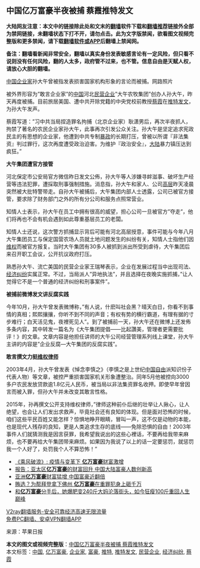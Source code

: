  <h2>中国亿万富豪半夜被捕 蔡霞推特发文</h2> <p class="notice"><b>大陆网友注意：本文中的链接除此处和文末的<a href="https://github.com/bannedbook/fanqiang" >翻墙</a>软件下载和<a href="https://github.com/killgcd/justmysocks/blob/master/README.md">翻墙推荐</a>链接外全部为禁网链接，未翻墙状态下打不开，请勿点击。此为文字版禁闻，欲看图文视频完整版和更多禁闻，请下载<a href="https://github.com/bannedbook/fanqiang">翻墙软件或APP</a>后翻墙上禁闻网。</p><p>备注：翻墙看新闻非常安全，翻墙以真实身份发表敏感言论有一定风险，但只看不说则没有任何风险，翻的人太多，政府管不过来，也不管。信息自由是天赋人权，请放心大胆的翻墙。</b></p>  <div class="entry"> <p id="conimg"></p> <p><span class='wp_keywordlink_affiliate'><a href="https://www.bannedbook.org/" title="中国" target="_blank">中国</a></span><a href="https://www.bannedbook.org/bnews/tag/%e4%bc%81%e4%b8%9a%e5%ae%b6/" class="st_tag internal_tag" rel="tag" title="标签 企业家 下的日志">企业家</a>孙大午曾被指发表损害国家机构形象的言论而被捕。网路照片</p> <p>被外界形容为&#8221;敢言企业家&#8221;的<a href="https://www.bannedbook.org/bnews/tag/%E4%B8%AD%E5%9B%BD/" class="st_tag internal_tag" rel="tag" title="标签 中国 下的日志">中国</a>河北<a href="https://www.bannedbook.org/bnews/tag/%E6%B0%91%E8%90%A5%E4%BC%81%E4%B8%9A/" class="st_tag internal_tag" rel="tag" title="标签 民营企业 下的日志">民营企业</a>&#8221;大午农牧集团&#8221;创办人孙大午，昨天再度被捕。目前旅居美国、遭中共开除党籍的中央党校前教授<a href="https://www.bannedbook.org/bnews/tag/%e8%94%a1%e9%9c%9e/" class="st_tag internal_tag" rel="tag" title="标签 蔡霞 下的日志">蔡霞</a>在<a href="https://www.bannedbook.org/bnews/tag/%E6%8E%A8%E7%89%B9%E5%8F%91%E6%96%87/" class="st_tag internal_tag" rel="tag" title="标签 推特发文 下的日志">推特发文</a>，为孙大午发声。</p>  <p>蔡霞写道：&#8221;习中共当局捏造罪名拘捕（北京企业家）耿潇男后，再次半夜抓人，拘禁了著名的农民企业家孙大午，此事再次引发公众关注。孙大午是坚定追求宪政民主的有思想的企业家，他遭到中共专制<span class='wp_keywordlink'><a href="https://www.bannedbook.org/forum11/topic276.html" title="禁片：评中国共产党的暴政" target="_blank">暴政</a></span>的长期打压，曾被以所谓『非法集资』判过罪行，这次再度遭受政治迫害。为维护『政治安全』，<span class='wp_keywordlink_affiliate'><a href="https://www.bannedbook.org/" title="大陆" target="_blank">大陆</a></span>暴力镇压达到疯狂。&#8221;</p> <p><strong>大午集团遭官方接管</strong></p> <p>河北保定市公安局官方微信昨日发文公佈，孙大午等人涉嫌寻衅滋事、破坏生产经营等违法犯罪，遭採取刑事强制措施。消息指，孙大午和家人、公司<span class='wp_keywordlink_affiliate'><a href="https://www.bannedbook.org/bnews/ccpdope/" title="中共高层内幕" target="_blank">高层</a></span>昨天凌晨突然被大批特警带走。自孙大午被捕后，大午集团内部人士透露，公司已被官方接管，要求除了财务部门之外的所有分公司和服务点照常营业。</p>  <p>知情人士表示，孙大午在员工中拥有很高的威望，担心公司一旦被官方&#8221;夺走&#8221;，他们将再也不会有机会遇到如此尊重基层员工的老闆。</p> <p>知情人士还说，这次警方抓捕显示背后可能有河北高层授意，事件可能与今年八月大午集团员工与保定国营农场人员就土地问题发生的纠纷有关，知情人士指他们因<span class='wp_keywordlink_affiliate'><a href="https://www.bannedbook.org/bnews/weiquan/" title="维权" target="_blank">维权</a></span>而被官方报复。当时大午集团有30多人被抓到派出所受到虐待，大午集团后来召开职工会议，公开抗议政府打压。</p> <p>熟悉孙大午、流亡美国的民营企业家王瑞琴表示，企业在发展过程当中出现司法、<a href="https://www.bannedbook.org/bnews/tag/%E7%BB%8F%E6%B5%8E%E7%BA%A0%E7%BA%B7/" class="st_tag internal_tag" rel="tag" title="标签 经济纠纷 下的日志">经济纠纷</a>实属正常。不过，当局派人&#8221;异地执法&#8221;，并且选择在夜晚实施抓捕，&#8221;让人觉得它不是一个普通的经济纠纷和刑事案件&#8221;。</p>  <p><strong>被捕前微博发文讲反腐实践</strong></p> <p>今年10月，孙大午曾发表微博称，&#8221;有人说，什麽叫社会黑？晴天白日，你看不到事情的真相；熙熙攘攘，你听不到不同的声音；有权有势的横行霸道，有理有据的寸步难行；白天活见鬼，夜裡死见人&#8221;。到了被捕前一天，孙大午还在微博上还发佈多条内容，其中转发一篇名为《大午集团提倡——比起讚美，管理者更需要批评！》的文章。文章内容是他担任讲师的大午公司经营管理系列线上课堂，孙大午主讲的内容是&#8221;企业反腐—大午集团的反腐实践&#8221;。</p> <p><strong>敢言撰文力挺<span class='wp_keywordlink'><a href="https://www.bannedbook.org/forum16/" title="维权律师 法律维权" target="_blank">维权律师</a></span></strong></p>  <p>2003年4月，孙大午曾发表《悼念李慎之》（李慎之是上世纪<span class='wp_keywordlink'><a href="https://www.bannedbook.org/forum19/" title="自由中国人权论坛" target="_blank">中国自由</a></span>派知识份子代表人物）等文章，被控严重损害国家机关形象遭整治。同年5月他被控向3000多户农民发放贷款逾1.8亿元人民币，被当局以非法集资罪名收押。即使早年曾因言而被入罪，但孙大午并未改变其敢言性格。</p> <p>2015年，孙再撰文公开支持维权律师，&#8221;律师这种前仆后继的壮举让人揪心，让人绝望，也会让人们发出求救声，毕竟社会还有良知的体现。但是面对恐怖的时候，咱们这些平民百姓又能怎样？惊惧地睁开眼睛，冒叫一声，这不仅是动物的本能，也是现代人残存的良知，更是人类追求生存的底线——免除恐惧的自由！2003年事件人们就猜测我是因言获罪，我希望我说出的这些心裡话，不要再给我带来麻烦，也不要再给大午集团带来麻烦。如果因为我说了以上的话一定要惩罚，就惩罚我一个人好了，处罚我个人不算恐怖！&#8221;</p> <ul class='op-related-articles' title='相关阅读'> <li><a href='https://www.bannedbook.org/bnews/baitai/20201008/1410253.html' target='_blank'>《乘风破浪》: 疫情与变革下 <b>亿万富豪</b>财富激增</a></li> <li><a href='https://www.bannedbook.org/bnews/baitai/20201007/1409682.html' target='_blank'>报告：亚太区<b>亿万富豪</b>的财富回升 中国大陆富豪人数创新高</a></li> <li><a href='https://www.bannedbook.org/bnews/headline/20201007/1409655.html' target='_blank'>亚洲<b>亿万富豪</b>财富猛增 中国富豪近翻倍</a></li> <li><a href='https://www.bannedbook.org/bnews/cnnews/20200924/1402118.html' target='_blank'>贿选？为帮拜登拿下佛州 <b>亿万富豪</b>在重罪犯身上砸千万</a></li> <li><a href='https://www.bannedbook.org/bnews/yule/20200916/1397234.html' target='_blank'>和<b>亿万富豪</b>分手后，她爆肥变240斤大妈沦落街头，如今狂瘦100斤重回人生巅峰</a></li> </ul> <p class="texttj"> <a href="https://www.bannedbook.org/forum23/topic22702.html" target="_blank">V2ray翻墙服务-安全可靠经济高速无限流量</a><br/> <a href="https://github.com/bannedbook/fanqiang/wiki/%E7%A6%81%E9%97%BB%E7%BD%91%E5%AE%89%E5%8D%93%E7%BF%BB%E5%A2%99%E6%96%B0%E9%97%BBAPP" target="_blank">免费PC翻墙、安卓VPN翻墙APP</a></p><p> 来源：苹果日报 </p><a name='sharetosocial'></a>       <div><b>本文的图文或视频完整版</b>：<a href='https://www.bannedbook.org/bnews/cbnews/20201112/1429991.html'>中国亿万富豪半夜被捕 蔡霞推特发文</a></div>  </div><!--END ENTRY--> <div class="postfooter"> <div>本文标签：<a href="https://www.bannedbook.org/bnews/tag/%E4%B8%AD%E5%9B%BD/" rel="tag">中国</a>, <a href="https://www.bannedbook.org/bnews/tag/%e4%ba%bf%e4%b8%87%e5%af%8c%e8%b1%aa/" rel="tag">亿万富豪</a>, <a href="https://www.bannedbook.org/bnews/tag/%e4%bc%81%e4%b8%9a%e5%ae%b6/" rel="tag">企业家</a>, <a href="https://www.bannedbook.org/bnews/tag/%e5%af%8c%e8%b1%aa/" rel="tag">富豪</a>, <a href="https://www.bannedbook.org/bnews/tag/%e6%8e%a8%e7%89%b9/" rel="tag">推特</a>, <a href="https://www.bannedbook.org/bnews/tag/%E6%8E%A8%E7%89%B9%E5%8F%91%E6%96%87/" rel="tag">推特发文</a>, <a href="https://www.bannedbook.org/bnews/tag/%E6%B0%91%E8%90%A5%E4%BC%81%E4%B8%9A/" rel="tag">民营企业</a>, <a href="https://www.bannedbook.org/bnews/tag/%E7%BB%8F%E6%B5%8E%E7%BA%A0%E7%BA%B7/" rel="tag">经济纠纷</a>, <a href="https://www.bannedbook.org/bnews/tag/%e8%94%a1%e9%9c%9e/" rel="tag">蔡霞</a></div>  </div><!--END POSTFOOTER--> 